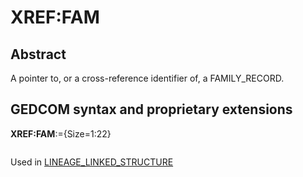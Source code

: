 ﻿# XREF:FAM
## Abstract
A pointer to, or a cross-reference identifier of, a FAMILY_RECORD.


## GEDCOM syntax and proprietary extensions

**XREF:FAM**:={Size=1:22}
<pre>
</pre>
Used in <a href=Ged.LINEAGE_LINKED_STRUCTURE.md>LINEAGE_LINKED_STRUCTURE</a><br />